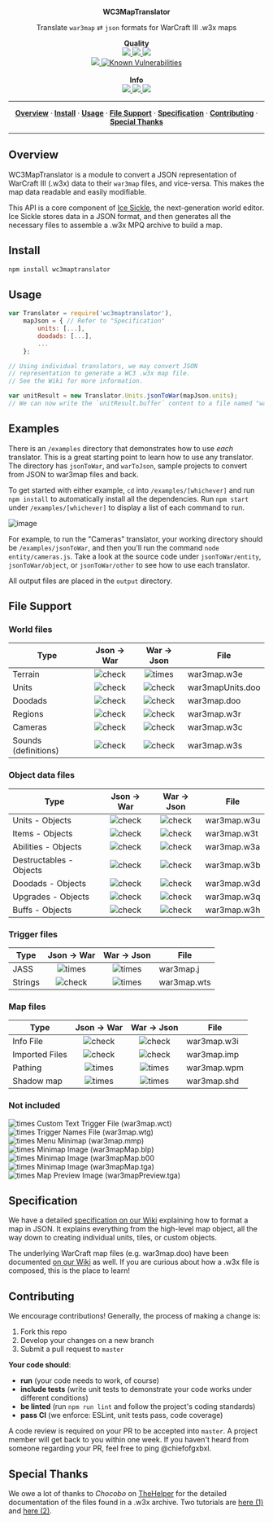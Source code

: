 <p align='center'>
  <b>WC3MapTranslator</b>
</p>
<p align='center'>
  Translate <code>war3map</code> ⇄ <code>json</code> formats for WarCraft III .w3x maps

  <p align='center'>
    <b>Quality</b><br/>
    <a href='https://travis-ci.org/ChiefOfGxBxL/WC3MapTranslator'>
      <img src='https://travis-ci.org/ChiefOfGxBxL/WC3MapTranslator.svg?branch=master' />
    </a>
    <a href='http://packagequality.com/#?package=wc3maptranslator'>
      <img src='http://npm.packagequality.com/shield/wc3maptranslator.svg' />
    </a>
    <a href='https://codeclimate.com/github/ChiefOfGxBxL/WC3MapTranslator'>
      <img src='https://api.codeclimate.com/v1/badges/065fcb3a010c892f3813/maintainability' />
    </a>
    <br/>
    <a href='https://coveralls.io/github/ChiefOfGxBxL/WC3MapTranslator?branch=master'>
      <img src='https://coveralls.io/repos/github/ChiefOfGxBxL/WC3MapTranslator/badge.svg?branch=master' />
    </a>
    <a href="https://snyk.io/test/github/chiefofgxbxl/wc3maptranslator?targetFile=package.json">
      <img src="https://snyk.io/test/github/chiefofgxbxl/wc3maptranslator/badge.svg?targetFile=package.json" alt="Known Vulnerabilities" data-canonical-src="https://snyk.io/test/github/chiefofgxbxl/wc3maptranslator?targetFile=package.json" style="max-width:100%;">
    </a>
    <br/><br/>
    <b>Info</b><br/>
    <a href='https://www.npmjs.com/package/wc3maptranslator'>
      <img src='https://badge.fury.io/js/wc3maptranslator.svg?style=flat-square'/>
    </a>
    <a href='https://www.npmjs.com/package/wc3maptranslator'>
      <img src='https://img.shields.io/npm/dt/wc3maptranslator.svg'/>
    </a>
    <a href='https://opensource.org/licenses/MIT'>
      <img src='https://img.shields.io/badge/license-MIT-blue.svg'/>
    </a>
  </p>

</p>

<hr/>
<p align='center'>
  <a href="#overview"><strong>Overview</strong></a> &middot;
  <a href="#install"><strong>Install</strong></a> &middot;
  <a href="#usage"><strong>Usage</strong></a> &middot;
  <a href="#file-support"><strong>File Support</strong></a> &middot;
  <a href="#specification"><strong>Specification</strong></a> &middot;
  <a href="#contributing"><strong>Contributing</strong></a> &middot;
  <a href="#special-thanks"><strong>Special Thanks</strong></a>
</p>
<hr/>

## Overview
WC3MapTranslator is a module to convert a JSON representation of WarCraft III (.w3x) data to their `war3map` files, and vice-versa. This makes the map data readable and easily modifiable.

This API is a core component of [Ice Sickle](https://github.com/ChiefOfGxBxL/Ice-Sickle), the next-generation world editor. Ice Sickle stores data in a JSON format, and then generates all the necessary files to assemble a .w3x MPQ archive to build a map.

## Install
```js
npm install wc3maptranslator
```

## Usage
```js
var Translator = require('wc3maptranslator'),
    mapJson = { // Refer to "Specification"
        units: [...],
        doodads: [...],
        ...
    };

// Using individual translators, we may convert JSON
// representation to generate a WC3 .w3x map file.
// See the Wiki for more information.

var unitResult = new Translator.Units.jsonToWar(mapJson.units);
// We can now write the `unitResult.buffer` content to a file named "war3mapUnits.doo" and put it in a .w3x archive!
```

## Examples
There is an `/examples` directory that demonstrates how to use *each* translator. This is a great starting point to learn how to use any translator. The directory has `jsonToWar`, and `warToJson`, sample projects to convert from JSON to war3map files and back.

To get started with either example, `cd` into `/examples/[whichever]` and run `npm install` to automatically install all the dependencies. Run `npm start` under `/examples/[whichever]` to display a list of each command to run.

![image](https://user-images.githubusercontent.com/4079034/40582029-e67044c4-6136-11e8-9ae3-c10120096b00.png)

For example, to run the "Cameras" translator, your working directory should be `/examples/jsonToWar`, and then you'll run the command `node entity/cameras.js`. Take a look at the source code under `jsonToWar/entity`, `jsonToWar/object`, or `jsonToWar/other` to see how to use each translator.

All output files are placed in the `output` directory.

## File Support

### World files

| Type                    | Json → War  | War → Json  | File          |
|-------------------------|:-----------:|:-----------:|---------------|
| Terrain                 | ![check](https://cloud.githubusercontent.com/assets/4079034/25298706/7a881946-26c5-11e7-896b-402f60a0f059.png) | ![times](https://cloud.githubusercontent.com/assets/4079034/25298707/7a883642-26c5-11e7-841c-cd3eb1425461.png) | war3map.w3e      |
| Units                   | ![check](https://cloud.githubusercontent.com/assets/4079034/25298706/7a881946-26c5-11e7-896b-402f60a0f059.png) | ![check](https://cloud.githubusercontent.com/assets/4079034/25298706/7a881946-26c5-11e7-896b-402f60a0f059.png) | war3mapUnits.doo |
| Doodads                 | ![check](https://cloud.githubusercontent.com/assets/4079034/25298706/7a881946-26c5-11e7-896b-402f60a0f059.png) | ![check](https://cloud.githubusercontent.com/assets/4079034/25298706/7a881946-26c5-11e7-896b-402f60a0f059.png) | war3map.doo      |
| Regions                 | ![check](https://cloud.githubusercontent.com/assets/4079034/25298706/7a881946-26c5-11e7-896b-402f60a0f059.png) | ![check](https://cloud.githubusercontent.com/assets/4079034/25298706/7a881946-26c5-11e7-896b-402f60a0f059.png) | war3map.w3r      |
| Cameras                 | ![check](https://cloud.githubusercontent.com/assets/4079034/25298706/7a881946-26c5-11e7-896b-402f60a0f059.png) | ![check](https://cloud.githubusercontent.com/assets/4079034/25298706/7a881946-26c5-11e7-896b-402f60a0f059.png) | war3map.w3c      |
| Sounds (definitions)    | ![check](https://cloud.githubusercontent.com/assets/4079034/25298706/7a881946-26c5-11e7-896b-402f60a0f059.png) | ![check](https://cloud.githubusercontent.com/assets/4079034/25298706/7a881946-26c5-11e7-896b-402f60a0f059.png) | war3map.w3s      |

### Object data files

| Type                    | Json → War  | War → Json  | File          |
|-------------------------|:-----------:|:-----------:|---------------|
| Units - Objects         | ![check](https://cloud.githubusercontent.com/assets/4079034/25298706/7a881946-26c5-11e7-896b-402f60a0f059.png) | ![check](https://cloud.githubusercontent.com/assets/4079034/25298706/7a881946-26c5-11e7-896b-402f60a0f059.png) | war3map.w3u     |
| Items - Objects         | ![check](https://cloud.githubusercontent.com/assets/4079034/25298706/7a881946-26c5-11e7-896b-402f60a0f059.png) | ![check](https://cloud.githubusercontent.com/assets/4079034/25298706/7a881946-26c5-11e7-896b-402f60a0f059.png) | war3map.w3t     |
| Abilities - Objects     | ![check](https://cloud.githubusercontent.com/assets/4079034/25298706/7a881946-26c5-11e7-896b-402f60a0f059.png) | ![check](https://cloud.githubusercontent.com/assets/4079034/25298706/7a881946-26c5-11e7-896b-402f60a0f059.png) | war3map.w3a     |
| Destructables - Objects | ![check](https://cloud.githubusercontent.com/assets/4079034/25298706/7a881946-26c5-11e7-896b-402f60a0f059.png) | ![check](https://cloud.githubusercontent.com/assets/4079034/25298706/7a881946-26c5-11e7-896b-402f60a0f059.png) | war3map.w3b     |
| Doodads - Objects       | ![check](https://cloud.githubusercontent.com/assets/4079034/25298706/7a881946-26c5-11e7-896b-402f60a0f059.png) | ![check](https://cloud.githubusercontent.com/assets/4079034/25298706/7a881946-26c5-11e7-896b-402f60a0f059.png) | war3map.w3d     |
| Upgrades - Objects      | ![check](https://cloud.githubusercontent.com/assets/4079034/25298706/7a881946-26c5-11e7-896b-402f60a0f059.png) | ![check](https://cloud.githubusercontent.com/assets/4079034/25298706/7a881946-26c5-11e7-896b-402f60a0f059.png) | war3map.w3q     |
| Buffs - Objects         | ![check](https://cloud.githubusercontent.com/assets/4079034/25298706/7a881946-26c5-11e7-896b-402f60a0f059.png) | ![check](https://cloud.githubusercontent.com/assets/4079034/25298706/7a881946-26c5-11e7-896b-402f60a0f059.png) | war3map.w3h     |

### Trigger files

| Type                    | Json → War  | War → Json  | File          |
|-------------------------|:-----------:|:-----------:|---------------|
| JASS                    | ![times](https://cloud.githubusercontent.com/assets/4079034/25298707/7a883642-26c5-11e7-841c-cd3eb1425461.png) | ![times](https://cloud.githubusercontent.com/assets/4079034/25298707/7a883642-26c5-11e7-841c-cd3eb1425461.png) | war3map.j       |
| Strings                 | ![check](https://cloud.githubusercontent.com/assets/4079034/25298706/7a881946-26c5-11e7-896b-402f60a0f059.png) | ![times](https://cloud.githubusercontent.com/assets/4079034/25298707/7a883642-26c5-11e7-841c-cd3eb1425461.png) | war3map.wts     |



### Map files

| Type                    | Json → War  | War → Json  | File          |
|-------------------------|:-----------:|:-----------:|---------------|
| Info File               | ![check](https://cloud.githubusercontent.com/assets/4079034/25298706/7a881946-26c5-11e7-896b-402f60a0f059.png) | ![check](https://cloud.githubusercontent.com/assets/4079034/25298706/7a881946-26c5-11e7-896b-402f60a0f059.png) | war3map.w3i        |
| Imported Files          | ![check](https://cloud.githubusercontent.com/assets/4079034/25298706/7a881946-26c5-11e7-896b-402f60a0f059.png) | ![check](https://cloud.githubusercontent.com/assets/4079034/25298706/7a881946-26c5-11e7-896b-402f60a0f059.png) | war3map.imp        |
| Pathing                 | ![times](https://cloud.githubusercontent.com/assets/4079034/25298707/7a883642-26c5-11e7-841c-cd3eb1425461.png) | ![times](https://cloud.githubusercontent.com/assets/4079034/25298707/7a883642-26c5-11e7-841c-cd3eb1425461.png) | war3map.wpm        |
| Shadow map              | ![times](https://cloud.githubusercontent.com/assets/4079034/25298707/7a883642-26c5-11e7-841c-cd3eb1425461.png) | ![times](https://cloud.githubusercontent.com/assets/4079034/25298707/7a883642-26c5-11e7-841c-cd3eb1425461.png) | war3map.shd        |


### Not included
 ![times](https://cloud.githubusercontent.com/assets/4079034/25298707/7a883642-26c5-11e7-841c-cd3eb1425461.png) Custom Text Trigger File (war3map.wct)  
  ![times](https://cloud.githubusercontent.com/assets/4079034/25298707/7a883642-26c5-11e7-841c-cd3eb1425461.png) Trigger Names File (war3map.wtg)  
 ![times](https://cloud.githubusercontent.com/assets/4079034/25298707/7a883642-26c5-11e7-841c-cd3eb1425461.png) Menu Minimap (war3map.mmp)  
 ![times](https://cloud.githubusercontent.com/assets/4079034/25298707/7a883642-26c5-11e7-841c-cd3eb1425461.png) Minimap Image (war3mapMap.blp)  
 ![times](https://cloud.githubusercontent.com/assets/4079034/25298707/7a883642-26c5-11e7-841c-cd3eb1425461.png) Minimap Image (war3mapMap.b00  
 ![times](https://cloud.githubusercontent.com/assets/4079034/25298707/7a883642-26c5-11e7-841c-cd3eb1425461.png) Minimap Image (war3mapMap.tga)  
 ![times](https://cloud.githubusercontent.com/assets/4079034/25298707/7a883642-26c5-11e7-841c-cd3eb1425461.png) Map Preview Image (war3mapPreview.tga)

## Specification
We have a detailed [specification on our Wiki](https://github.com/ChiefOfGxBxL/WC3MapTranslator/wiki) explaining how to format a map in JSON. It explains everything from the high-level map object, all the way down to creating individual units, tiles, or custom objects.

The underlying WarCraft map files (e.g. war3map.doo) have been documented [on our Wiki](https://github.com/ChiefOfGxBxL/WC3MapTranslator/wiki) as well. If you are curious about how a .w3x file is composed, this is the place to learn!

## Contributing
We encourage contributions! Generally, the process of making a change is:
1. Fork this repo
2. Develop your changes on a new branch
3. Submit a pull request to `master`

**Your code should**:
 * **run** (your code needs to work, of course)
 * **include tests** (write unit tests to demonstrate your code works under different conditions)
 * **be linted** (run `npm run lint` and follow the project's coding standards)
 * **pass CI** (we enforce: ESLint, unit tests pass, code coverage)

A code review is required on your PR to be accepted into `master`. A project member will get back to you within one week. If you haven't heard from someone regarding your PR, feel free to ping @chiefofgxbxl.

## Special Thanks
We owe a lot of thanks to *Chocobo* on [TheHelper](http://www.thehelper.net/) for the detailed documentation of the files found in a .w3x archive. Two tutorials are [here (1)](http://www.thehelper.net/threads/guide-explanation-of-w3m-and-w3x-files.35292/) and [here (2)](http://world-editor-tutorials.thehelper.net/cat_usersubmit.php?view=42787).
